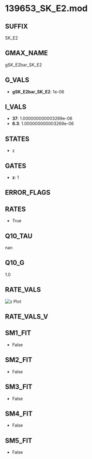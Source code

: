 # 139653_SK_E2.mod

## SUFFIX

SK_E2

## GMAX_NAME

gSK_E2bar_SK_E2

## G_VALS

- **gSK_E2bar_SK_E2**: 1e-06

## I_VALS

- **37**: 1.000000000003269e-06
- **6.3**: 1.000000000003269e-06

## STATES

- z

## GATES

- **z**: 1

## ERROR_FLAGS


## RATES

- True

## Q10_TAU

nan

## Q10_G

1.0

## RATE_VALS

![z Plot](/Users/pbozelos/Dropbox/icg-Chai-Panos/supermodels/output_markdown_files/KCa/139653_SK_E2.mod/images/z.png)

## RATE_VALS_V

## SM1_FIT

- False

## SM2_FIT

- False

## SM3_FIT

- False

## SM4_FIT

- False

## SM5_FIT

- False

